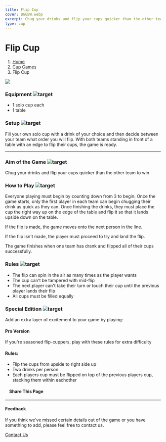 ```yaml
---
title: Flip Cup
cover: BGGBW.webp
excerpt: Chug your drinks and flip your cups quicker than the other team to win
type: cup
---
```


# Flip Cup

1.  [Home](/)
2.  [Cup Games](GameCategories/CupGames)
3.  Flip Cup

![](/images/flipcup.webp)

### Equipment ![target](/images/liquor.webp)

-   1 solo cup each
-   1 table

### Setup ![target](/images/settings.webp)

Fill your own solo cup with a drink of your choice and then decide between your team what order you will flip. With both teams standing in front of a table with an edge to flip their cups, the game is ready.

* * *

### Aim of the Game ![target](/images/target.webp)

Chug your drinks and flip your cups quicker than the other team to win

### How to Play ![target](/images/question.webp)

Everyone playing must begin by counting down from 3 to begin. Once the game starts, only the first player in each team can begin chugging their drink as quick as they can. Once finishing the drinks, they must place the cup the right way up on the edge of the table and flip it so that it lands upside down on the table.

If the flip is made, the game moves onto the next person in the line.

If the flip isn't made, the player must proceed to try and land the flip.

The game finishes when one team has drank and flipped all of their cups successfully.

### Rules ![target](/images/rules.webp)

-   The flip can spin in the air as many times as the player wants
-   The cup can't be tampered with mid-flip
-   The next player can't take their turn or touch their cup until the previous player lands their flip
-   All cups must be filled equally

### Special Edition ![target](/images/special.webp)

Add an extra layer of excitement to your game by playing:

#### **Pro Version**

If you're seasoned flip-cuppers, play with these rules for extra difficulty

#### Rules:

-   Flip the cups from upside to right side up
-   Two drinks per person
-   Each players cup must be flipped on top of the previous players cup, stacking them within eachother

####     Share This Page

[](https://www.facebook.com/sharer/sharer.php?u=beergogglegames.co.uk/beerpong)[](https://www.instagram.com/direct/new/)[](https://twitter.com/intent/tweet?url=beergogglegames.co.uk/beerpong)

* * *

#### Feedback

If you think we've missed certain details out of the game or you have something to add, please feel free to contact us.

  
  
  
[Contact Us](contact)
